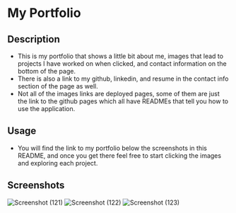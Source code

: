 # My Portfolio

## Description 
- This is my portfolio that shows a little bit about me, images that lead to projects I have worked on when clicked, and contact information on the bottom of the page.
- There is also a link to my github, linkedin, and resume in the contact info section of the page as well. 
- Not all of the images links are deployed pages, some of them are just the link to the github pages which all have READMEs that tell you how to use the application.

## Usage 
- You will find the link to my portfolio below the screenshots in this README, and once you get there feel free to start clicking the images and exploring each project. 

## Screenshots 
![Screenshot (121)](https://user-images.githubusercontent.com/87049684/137550751-c5945be3-2c4e-4762-955e-8141284e85f6.png)
![Screenshot (122)](https://user-images.githubusercontent.com/87049684/137550775-383388a7-9dae-461e-9629-815ff3afc11e.png)
![Screenshot (123)](https://user-images.githubusercontent.com/87049684/137550779-13815ccd-a18d-4a67-8c6a-66f9c7583b0c.png)

